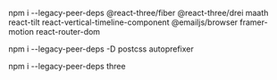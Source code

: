 npm i --legacy-peer-deps @react-three/fiber @react-three/drei maath react-tilt react-vertical-timeline-component @emailjs/browser framer-motion react-router-dom

npm i --legacy-peer-deps -D postcss autoprefixer

npm i --legacy-peer-deps three